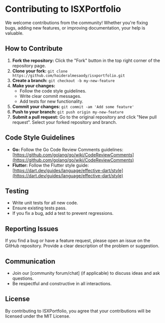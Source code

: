 # Contributing to ISXPortfolio

We welcome contributions from the community!  Whether you're fixing bugs, adding new features, or improving documentation, your help is valuable.

## How to Contribute

1. **Fork the repository:** Click the "Fork" button in the top right corner of the repository page.
2. **Clone your fork:** `git clone https://github.com/haideralmesaody/isxportfolio.git`
3. **Create a branch:** `git checkout -b my-new-feature`
4. **Make your changes:**  
   * Follow the code style guidelines.
   * Write clear commit messages.
   * Add tests for new functionality.
5. **Commit your changes:** `git commit -am 'Add some feature'`
6. **Push to your branch:** `git push origin my-new-feature`
7. **Submit a pull request:**  Go to the original repository and click "New pull request".  Select your forked repository and branch.

## Code Style Guidelines

* **Go:** Follow the Go Code Review Comments guidelines: [https://github.com/golang/go/wiki/CodeReviewComments](https://github.com/golang/go/wiki/CodeReviewComments)
* **Flutter:** Follow the Flutter style guide: [https://dart.dev/guides/language/effective-dart/style](https://dart.dev/guides/language/effective-dart/style)

## Testing

* Write unit tests for all new code.
* Ensure existing tests pass.
* If you fix a bug, add a test to prevent regressions.

## Reporting Issues

If you find a bug or have a feature request, please open an issue on the GitHub repository. Provide a clear description of the problem or suggestion.

## Communication

* Join our [community forum/chat] (if applicable) to discuss ideas and ask questions.
* Be respectful and constructive in all interactions.

## License

By contributing to ISXPortfolio, you agree that your contributions will be licensed under the MIT License.